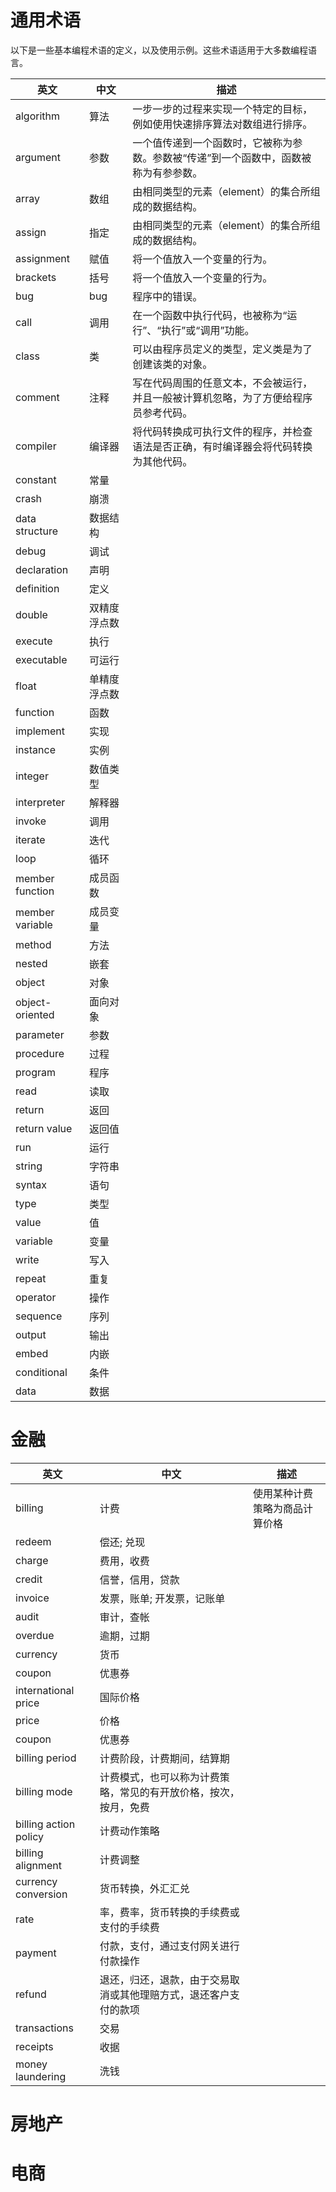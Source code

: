 # 通用术语

以下是一些基本编程术语的定义，以及使用示例。这些术语适用于大多数编程语言。

|    英文    |  中文  | 描述 |
| --------- | ------ | --- |
| algorithm | 算法 | 一步一步的过程来实现一个特定的目标，例如使用快速排序算法对数组进行排序。 |
| argument | 参数 | 一个值传递到一个函数时，它被称为参数。参数被“传递”到一个函数中，函数被称为有参参数。 |
| array | 数组 | 由相同类型的元素（element）的集合所组成的数据结构。 |
| assign | 指定 | 由相同类型的元素（element）的集合所组成的数据结构。 |
| assignment | 赋值 | 将一个值放入一个变量的行为。 |
| brackets | 括号 | 将一个值放入一个变量的行为。 |
| bug | bug | 程序中的错误。 |
| call | 调用 | 在一个函数中执行代码，也被称为“运行”、“执行”或“调用”功能。 |
| class | 类 | 可以由程序员定义的类型，定义类是为了创建该类的对象。 |
| comment | 注释 | 写在代码周围的任意文本，不会被运行，并且一般被计算机忽略，为了方便给程序员参考代码。|
| compiler | 编译器 | 将代码转换成可执行文件的程序，并检查语法是否正确，有时编译器会将代码转换为其他代码。|
| constant | 常量 | |
| crash | 崩溃 | |
| data structure | 数据结构 | |
| debug | 调试 | |
| declaration | 声明 | |
| definition | 定义 | |
| double | 双精度浮点数 | |
| execute | 执行 | |
| executable | 可运行 | |
| float | 单精度浮点数 | |
| function | 函数 | |
| implement | 实现 | |
| instance | 实例 | |
| integer | 数值类型 | |
| interpreter | 解释器 | |
| invoke | 调用 | |
| iterate | 迭代 | |
| loop | 循环 | |
| member function | 成员函数 | |
| member variable | 成员变量 | |
| method | 方法 | |
| nested | 嵌套 | |
| object | 对象 | |
| object-oriented | 面向对象 | |
| parameter | 参数 | |
| procedure | 过程 | |
| program | 程序 | |
| read | 读取 | |
| return | 返回 | |
| return value | 返回值 | |
| run | 运行 | |
| string | 字符串 | |
| syntax | 语句 | |
| type | 类型 | |
| value | 值 | |
| variable | 变量 | |
| write | 写入 | |
| repeat | 重复 | |
| operator | 操作 | |
| sequence | 序列 | |
| output | 输出 | |
| embed | 内嵌 | |
| conditional | 条件 | |
| data | 数据 | |

# 金融

|    英文    |  中文  | 描述 |
| --------- | ------ | --- |
| billing | 计费 | 使用某种计费策略为商品计算价格 |
| redeem | 偿还; 兑现 |  |
| charge | 费用，收费 |  |
| credit | 信誉，信用，贷款 |  |
| invoice | 发票，账单; 开发票，记账单 |  |
| audit | 审计，查帐 |  |
| overdue | 逾期，过期 |  |
| currency | 货币 |  |
| coupon | 优惠券 |  |
| international price | 国际价格 |  |
| price | 价格 |  |
| coupon | 优惠券 |  |
| billing period | 计费阶段，计费期间，结算期 |  |
| billing mode | 计费模式，也可以称为计费策略，常见的有开放价格，按次，按月，免费 |  |
| billing action policy | 计费动作策略 |  |
| billing alignment | 计费调整 |  |
| currency conversion | 货币转换，外汇汇兑 |  |
| rate | 率，费率，货币转换的手续费或支付的手续费 |  |
| payment | 付款，支付，通过支付网关进行付款操作 |  |
| refund | 退还，归还，退款，由于交易取消或其他理赔方式，退还客户支付的款项 |  |
| transactions | 交易 |  |
| receipts | 收据 |  |
| money laundering | 洗钱 |  |

# 房地产

# 电商
